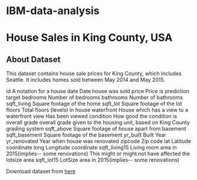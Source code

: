 # IBM-data-analysis
# House Sales in King County, USA
## About Dataset

This dataset contains house sale prices for King County, which includes Seattle. It includes homes sold between May 2014 and May 2015.

id	A notation for a house
date	Date house was sold
price	Price is prediction target
bedrooms	Number of bedrooms
bathrooms	Number of bathrooms
sqft_living	Square footage of the home
sqft_lot	Square footage of the lot
floors	Total floors (levels) in house
waterfront	House which has a view to a waterfront
view	Has been viewed
condition	How good the condition is overall
grade	overall grade given to the housing unit, based on King County grading system
sqft_above	Square footage of house apart from basement
sqft_basement	Square footage of the basement
yr_built	Built Year
yr_renovated	Year when house was renovated
zipcode	Zip code
lat	Latitude coordinate
long	Longitude coordinate
sqft_living15	Living room area in 2015(implies-- some renovations) This might or might not have affected the lotsize area
sqft_lot15	LotSize area in 2015(implies-- some renovations)

Download dataset from [here](https://cf-courses-data.s3.us.cloud-object-storage.appdomain.cloud/IBMDeveloperSkillsNetwork-DA0101EN-SkillsNetwork/labs/FinalModule_Coursera/data/kc_house_data_NaN.csv)

